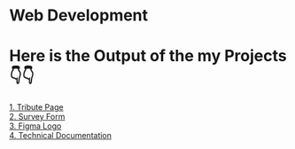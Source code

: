 # Web Development
<h1>Here is the Output of the my Projects👇👇</h1>
<a href="https://apoorv-rathore.github.io/Web-Development/tribute-page/">1. Tribute Page</a>
<br/>
<a href="https://apoorv-rathore.github.io/Web-Development/survey form/">2. Survey Form</a>
<br/>
<a href="https://apoorv-rathore.github.io/Web-Development/figma logo/">3. Figma Logo</a>
<br/>
<a href="https://apoorv-rathore.github.io/Web-Development/navigation page/">4. Technical Documentation</a>
